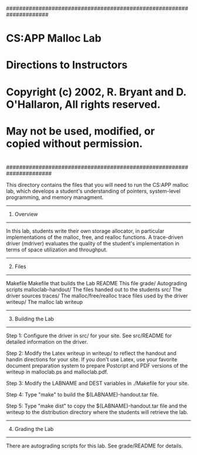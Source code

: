#####################################################################
# CS:APP Malloc Lab
# Directions to Instructors
#
# Copyright (c) 2002, R. Bryant and D. O'Hallaron, All rights reserved.
# May not be used, modified, or copied without permission.
#
######################################################################

This directory contains the files that you will need to run the CS:APP
malloc lab, which develops a student's understanding of pointers,
system-level programming, and memory managment.

************
1. Overview
************

In this lab, students write their own storage allocator, in particular
implementations of the malloc, free, and realloc functions. A
trace-driven driver (mdriver) evaluates the quality of the student's
implementation in terms of space utilization and throughput.

********
2. Files
********

Makefile		Makefile that builds the Lab
README			This file
grade/			Autograding scripts
malloclab-handout/	The files handed out to the students
src/			The driver sources
traces/			The malloc/free/realloc trace files used by the driver
writeup/		The malloc lab writeup	

*******************
3. Building the Lab
*******************

Step 1: Configure the driver in src/ for your site. See src/README for
detailed information on the driver.

Step 2: Modify the Latex writeup in writeup/ to reflect the handout
and handin directions for your site. If you don't use Latex, use your
favorite document preparation system to prepare Postcript and PDF
versions of the writeup in malloclab.ps and malloclab.pdf.

Step 3: Modify the LABNAME and DEST variables in ./Makefile for your
site.

Step 4: Type "make" to build the $(LABNAME)-handout.tar file.

Step 5: Type "make dist" to copy the $(LABNAME)-handout.tar file
and the writeup to the distribution directory where the students
will retrieve the lab. 

******************
4. Grading the Lab
******************

There are autograding scripts for this lab. See grade/README for
details.

